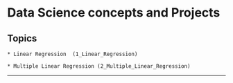# Data Science concepts and Projects
## Topics
    * Linear Regression  (1_Linear_Regression)
    
    * Multiple Linear Regression (2_Multiple_Linear_Regression)
---------------------------------------
